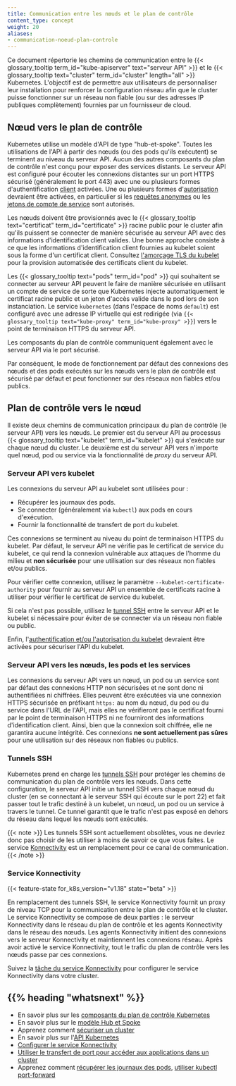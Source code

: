 ```yaml
---
title: Communication entre les nœuds et le plan de contrôle
content_type: concept
weight: 20
aliases:
- communication-noeud-plan-controle
---
```


<!-- overview -->

Ce document répertorie les chemins de communication entre le {{< glossary_tooltip term_id="kube-apiserver" text="serveur API" >}}
et le {{< glossary_tooltip text="cluster" term_id="cluster" length="all" >}} Kubernetes.
L'objectif est de permettre aux utilisateurs de personnaliser leur installation pour renforcer la configuration réseau
afin que le cluster puisse fonctionner sur un réseau non fiable (ou sur des adresses IP publiques complètement)
fournies par un fournisseur de cloud.

<!-- body -->

## Nœud vers le plan de contrôle

Kubernetes utilise un modèle d'API de type "hub-et-spoke". Toutes les utilisations de l'API à partir des nœuds (ou des pods qu'ils exécutent)
se terminent au niveau du serveur API. Aucun des autres composants du plan de contrôle n'est conçu pour exposer
des services distants. Le serveur API est configuré pour écouter les connexions distantes sur un port HTTPS sécurisé
(généralement le port 443) avec une ou plusieurs formes d'authentification
[client](/docs/reference/access-authn-authz/authentication/) activées.
Une ou plusieurs formes d'[autorisation](/docs/reference/access-authn-authz/authorization/) devraient être
activées, en particulier si les [requêtes anonymes](/docs/reference/access-authn-authz/authentication/#anonymous-requests)
ou les [jetons de compte de service](/docs/reference/access-authn-authz/authentication/#service-account-tokens)
sont autorisés.

Les nœuds doivent être provisionnés avec le {{< glossary_tooltip text="certificat" term_id="certificate" >}} racine public pour le cluster afin qu'ils puissent
se connecter de manière sécurisée au serveur API avec des informations d'identification client valides. Une bonne approche consiste à ce que les
informations d'identification client fournies au kubelet soient sous la forme d'un certificat client. Consultez
[l'amorçage TLS du kubelet](/docs/reference/access-authn-authz/kubelet-tls-bootstrapping/)
pour la provision automatisée des certificats client du kubelet.

Les {{< glossary_tooltip text="pods" term_id="pod" >}} qui souhaitent se connecter au serveur API peuvent le faire de manière sécurisée en utilisant un compte de service de sorte
que Kubernetes injecte automatiquement le certificat racine public et un jeton d'accès valide
dans le pod lors de son instanciation.
Le service `kubernetes` (dans l'espace de noms `default`) est configuré avec une adresse IP virtuelle qui est
redirigée (via `{{< glossary_tooltip text="kube-proxy" term_id="kube-proxy" >}}`) vers le point de terminaison HTTPS du serveur API.

Les composants du plan de contrôle communiquent également avec le serveur API via le port sécurisé.

Par conséquent, le mode de fonctionnement par défaut des connexions des nœuds et des pods exécutés sur les
nœuds vers le plan de contrôle est sécurisé par défaut et peut fonctionner sur des 
réseaux non fiables et/ou publics.

## Plan de contrôle vers le nœud

Il existe deux chemins de communication principaux du plan de contrôle (le serveur API) vers les nœuds.
Le premier est du serveur API au processus {{< glossary_tooltip text="kubelet" term_id="kubelet" >}} qui s'exécute sur chaque nœud du cluster.
Le deuxième est du serveur API vers n'importe quel nœud, pod ou service via la fonctionnalité de _proxy_ du serveur API.

### Serveur API vers kubelet

Les connexions du serveur API au kubelet sont utilisées pour :

* Récupérer les journaux des pods.
* Se connecter (généralement via `kubectl`) aux pods en cours d'exécution.
* Fournir la fonctionnalité de transfert de port du kubelet.

Ces connexions se terminent au niveau du point de terminaison HTTPS du kubelet. Par défaut, le serveur API ne vérifie pas
le certificat de service du kubelet, ce qui rend la connexion vulnérable aux 
attaques de l'homme du milieu et **non sécurisée** pour une utilisation 
sur des réseaux non fiables et/ou publics.

Pour vérifier cette connexion, utilisez le paramètre `--kubelet-certificate-authority` 
pour fournir au serveur API un ensemble de certificats racine à utiliser pour vérifier le certificat de service du kubelet.

Si cela n'est pas possible, utilisez le [tunnel SSH](#tunnels-ssh) entre le serveur API et le kubelet si
nécessaire pour éviter de se connecter via un
réseau non fiable ou public.


Enfin, l'[authentification et/ou l'autorisation du kubelet](/docs/reference/access-authn-authz/kubelet-authn-authz/)
devraient être activées pour sécuriser l'API du kubelet.

### Serveur API vers les nœuds, les pods et les services

Les connexions du serveur API vers un nœud, un pod ou un service sont par défaut des connexions HTTP non sécurisées
et ne sont donc ni authentifiées ni chiffrées. Elles peuvent être exécutées via une connexion HTTPS sécurisée
en préfixant `https:` au nom du nœud, du pod ou du service dans l'URL de l'API, mais elles ne vérifieront pas
le certificat fourni par le point de terminaison HTTPS ni ne fourniront des informations d'identification client. Ainsi,
bien que la connexion soit chiffrée, elle ne garantira aucune intégrité. Ces
connexions **ne sont actuellement pas sûres** pour une utilisation sur des réseaux non fiables ou publics.

### Tunnels SSH

Kubernetes prend en charge les [tunnels SSH](https://www.ssh.com/academy/ssh/tunneling) pour protéger les chemins de communication du plan de contrôle vers les nœuds. Dans cette
configuration, le serveur API initie un tunnel SSH vers chaque nœud du cluster (en se connectant à
le serveur SSH qui écoute sur le port 22) et fait passer tout le trafic destiné à un kubelet, un nœud, un pod ou
un service à travers le tunnel.
Ce tunnel garantit que le trafic n'est pas exposé en dehors du réseau dans lequel les nœuds sont
exécutés.

{{< note >}}
Les tunnels SSH sont actuellement obsolètes, vous ne devriez donc pas choisir de les utiliser à moins de savoir ce que vous
faites. Le service [Konnectivity](#service-konnectivity) est un remplacement pour ce
canal de communication.
{{< /note >}}

### Service Konnectivity

{{< feature-state for_k8s_version="v1.18" state="beta" >}}

En remplacement des tunnels SSH, le service Konnectivity fournit un proxy de niveau TCP pour la
communication entre le plan de contrôle et le cluster. Le service Konnectivity se compose de deux parties : le
serveur Konnectivity dans le réseau du plan de contrôle et les agents Konnectivity dans le réseau des nœuds.
Les agents Konnectivity initient des connexions vers le serveur Konnectivity et maintiennent
les connexions réseau.
Après avoir activé le service Konnectivity, tout le trafic du plan de contrôle vers les nœuds passe
par ces connexions.

Suivez la [tâche du service Konnectivity](/docs/tasks/extend-kubernetes/setup-konnectivity/) pour configurer
le service Konnectivity dans votre cluster.

## {{% heading "whatsnext" %}}

* En savoir plus sur les [composants du plan de contrôle Kubernetes](/docs/concepts/architecture/#control-plane-components)
* En savoir plus sur le [modèle Hub et Spoke](https://book.kubebuilder.io/multiversion-tutorial/conversion-concepts.html#hubs-spokes-and-other-wheel-metaphors)
* Apprenez comment [sécuriser un cluster](/docs/tasks/administer-cluster/securing-a-cluster/) 
* En savoir plus sur l'[API Kubernetes](/fr/docs/concepts/overview/kubernetes-api/)
* [Configurer le service Konnectivity](/docs/tasks/extend-kubernetes/setup-konnectivity/)
* [Utiliser le transfert de port pour accéder aux applications dans un cluster](/docs/tasks/access-application-cluster/port-forward-access-application-cluster/)
* Apprenez comment [récupérer les journaux des pods](/docs/tasks/debug/debug-application/debug-running-pod/#examine-pod-logs), [utiliser kubectl port-forward](/docs/tasks/access-application-cluster/port-forward-access-application-cluster/#forward-a-local-port-to-a-port-on-the-pod)